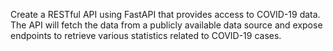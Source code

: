 Create a RESTful API using FastAPI that provides access to COVID-19 data. The API will fetch the data from a publicly available data source and expose endpoints to retrieve various statistics related to COVID-19 cases.

